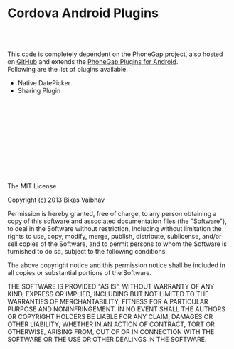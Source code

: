 Cordova Android Plugins
========================
<br/><br/>

This code is completely dependent on the PhoneGap project, also hosted on [GitHub](github.com/phonegap/phonegap) and extends the [PhoneGap Plugins for Android](https://github.com/phonegap/phonegap-plugins/tree/master/Android).
<br/>
Following are the list of plugins available.
<ul>
	<li>Native DatePicker</li>
	<li>Sharing Plugin</li>
</ul>

<br/><br/><br/><br/><br/><br/><br/><br/><br/><br/>

The MIT License

Copyright (c) 2013 Bikas Vaibhav

Permission is hereby granted, free of charge, to any person obtaining a copy of this software and associated documentation files (the "Software"), to deal in the Software without restriction, including without limitation the rights to use, copy, modify, merge, publish, distribute, sublicense, and/or sell copies of the Software, and to permit persons to whom the Software is furnished to do so, subject to the following conditions:

The above copyright notice and this permission notice shall be included in all copies or substantial portions of the Software.

THE SOFTWARE IS PROVIDED "AS IS", WITHOUT WARRANTY OF ANY KIND, EXPRESS OR IMPLIED, INCLUDING BUT NOT LIMITED TO THE WARRANTIES OF MERCHANTABILITY, FITNESS FOR A PARTICULAR PURPOSE AND NONINFRINGEMENT. IN NO EVENT SHALL THE AUTHORS OR COPYRIGHT HOLDERS BE LIABLE FOR ANY CLAIM, DAMAGES OR OTHER LIABILITY, WHETHER IN AN ACTION OF CONTRACT, TORT OR OTHERWISE, ARISING FROM, OUT OF OR IN CONNECTION WITH THE SOFTWARE OR THE USE OR OTHER DEALINGS IN THE SOFTWARE.

